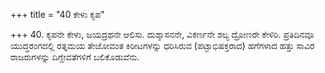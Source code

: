 +++
title = "40 ಕೇಳು ಕೃಪ"

+++
40. ಕೃಪನೇ ಕೇಳು, ಜಯದ್ರಥನೇ ಆಲಿಸು. ದುಶ್ಶಾಸನನೇ, ವಿಕರ್ಣನೇ ಶಲ್ಯ ದ್ರೋಣರೇ ಕೇಳಿರಿ. ಪ್ರತಿದಿನವೂ ಯುದ್ಧರಂಗದಲ್ಲಿ ರತ್ನಮಯ ತೇಜೋವಂತ ಕಿರೀಟಗಳನ್ನು ಧರಿಸಿರುವ (ಪಟ್ಟಾಭಿಷಕ್ತರಾದ) ಹಗೆಗಳಾದ ಹತ್ತು ಸಾವಿರ ರಾಜರುಗಳನ್ನು ದಿಗ್ದೇವತೆಗಳಿಗೆ ಬಲಿಕೊಡುವೆನು.